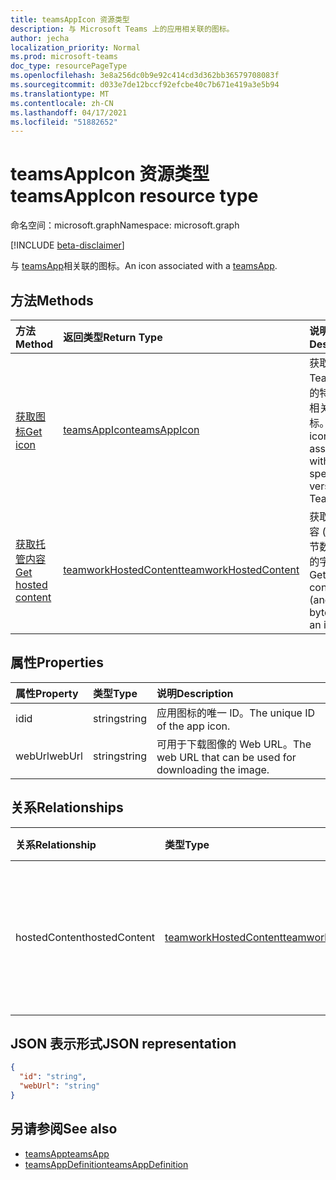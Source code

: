 ```yaml
---
title: teamsAppIcon 资源类型
description: 与 Microsoft Teams 上的应用相关联的图标。
author: jecha
localization_priority: Normal
ms.prod: microsoft-teams
doc_type: resourcePageType
ms.openlocfilehash: 3e8a256dc0b9e92c414cd3d362bb36579708083f
ms.sourcegitcommit: d033e7de12bccf92efcbe40c7b671e419a3e5b94
ms.translationtype: MT
ms.contentlocale: zh-CN
ms.lasthandoff: 04/17/2021
ms.locfileid: "51882652"
---
```

# <a name="teamsappicon-resource-type"></a><span data-ttu-id="3d730-103">teamsAppIcon 资源类型</span><span class="sxs-lookup"><span data-stu-id="3d730-103">teamsAppIcon resource type</span></span>

<span data-ttu-id="3d730-104">命名空间：microsoft.graph</span><span class="sxs-lookup"><span data-stu-id="3d730-104">Namespace: microsoft.graph</span></span>

[!INCLUDE [beta-disclaimer](../../includes/beta-disclaimer.md)]

<span data-ttu-id="3d730-105">与 [teamsApp](teamsapp.md)相关联的图标。</span><span class="sxs-lookup"><span data-stu-id="3d730-105">An icon associated with a [teamsApp](teamsapp.md).</span></span>

## <a name="methods"></a><span data-ttu-id="3d730-106">方法</span><span class="sxs-lookup"><span data-stu-id="3d730-106">Methods</span></span>

| <span data-ttu-id="3d730-107">方法</span><span class="sxs-lookup"><span data-stu-id="3d730-107">Method</span></span>                                            | <span data-ttu-id="3d730-108">返回类型</span><span class="sxs-lookup"><span data-stu-id="3d730-108">Return Type</span></span>                                       | <span data-ttu-id="3d730-109">说明</span><span class="sxs-lookup"><span data-stu-id="3d730-109">Description</span></span>                                                    | 
| :------------------------------------------------ | :------------------------------------------------ | :------------------------------------------------------------- |
| [<span data-ttu-id="3d730-110">获取图标</span><span class="sxs-lookup"><span data-stu-id="3d730-110">Get icon</span></span>](../api/teamsappicon-get.md)     | [<span data-ttu-id="3d730-111">teamsAppIcon</span><span class="sxs-lookup"><span data-stu-id="3d730-111">teamsAppIcon</span></span>](teamsappicon.md)                   | <span data-ttu-id="3d730-112">获取与 Teams 应用的特定版本相关联的图标。</span><span class="sxs-lookup"><span data-stu-id="3d730-112">Get an icon associated with a specific version of a Teams app.</span></span> |
| [<span data-ttu-id="3d730-113">获取托管内容</span><span class="sxs-lookup"><span data-stu-id="3d730-113">Get hosted content</span></span>](../api/teamworkhostedcontent-get.md) | [<span data-ttu-id="3d730-114">teamworkHostedContent</span><span class="sxs-lookup"><span data-stu-id="3d730-114">teamworkHostedContent</span></span>](teamworkhostedcontent.md) | <span data-ttu-id="3d730-115">获取托管内容 (及其字节数) 图标的字节数。</span><span class="sxs-lookup"><span data-stu-id="3d730-115">Get hosted content (and its bytes) for an icon.</span></span>                |

## <a name="properties"></a><span data-ttu-id="3d730-116">属性</span><span class="sxs-lookup"><span data-stu-id="3d730-116">Properties</span></span>

| <span data-ttu-id="3d730-117">属性</span><span class="sxs-lookup"><span data-stu-id="3d730-117">Property</span></span>      | <span data-ttu-id="3d730-118">类型</span><span class="sxs-lookup"><span data-stu-id="3d730-118">Type</span></span>                        | <span data-ttu-id="3d730-119">说明</span><span class="sxs-lookup"><span data-stu-id="3d730-119">Description</span></span>                                                                             |
| :------------ | :-------------------------- | :-------------------------------------------------------------------------------------- |
| <span data-ttu-id="3d730-120">id</span><span class="sxs-lookup"><span data-stu-id="3d730-120">id</span></span>            | <span data-ttu-id="3d730-121">string</span><span class="sxs-lookup"><span data-stu-id="3d730-121">string</span></span>                      | <span data-ttu-id="3d730-122">应用图标的唯一 ID。</span><span class="sxs-lookup"><span data-stu-id="3d730-122">The unique ID of the app icon.</span></span>                                                          |
| <span data-ttu-id="3d730-123">webUrl</span><span class="sxs-lookup"><span data-stu-id="3d730-123">webUrl</span></span>        | <span data-ttu-id="3d730-124">string</span><span class="sxs-lookup"><span data-stu-id="3d730-124">string</span></span>                      | <span data-ttu-id="3d730-125">可用于下载图像的 Web URL。</span><span class="sxs-lookup"><span data-stu-id="3d730-125">The web URL that can be used for downloading the image.</span></span>                                 |

## <a name="relationships"></a><span data-ttu-id="3d730-126">关系</span><span class="sxs-lookup"><span data-stu-id="3d730-126">Relationships</span></span>

| <span data-ttu-id="3d730-127">关系</span><span class="sxs-lookup"><span data-stu-id="3d730-127">Relationship</span></span>  | <span data-ttu-id="3d730-128">类型</span><span class="sxs-lookup"><span data-stu-id="3d730-128">Type</span></span>                                              | <span data-ttu-id="3d730-129">说明</span><span class="sxs-lookup"><span data-stu-id="3d730-129">Description</span></span>                                                                         |
| :------------ | :------------------------------------------------ | :---------------------------------------------------------------------------------- |
| <span data-ttu-id="3d730-130">hostedContent</span><span class="sxs-lookup"><span data-stu-id="3d730-130">hostedContent</span></span> | [<span data-ttu-id="3d730-131">teamworkHostedContent</span><span class="sxs-lookup"><span data-stu-id="3d730-131">teamworkHostedContent</span></span>](teamworkhostedcontent.md) | <span data-ttu-id="3d730-132">如果图标托管在 Teams 基础结构中，则应用图标的内容。</span><span class="sxs-lookup"><span data-stu-id="3d730-132">The contents of the app icon if the icon is hosted within the Teams infrastructure.</span></span> |

## <a name="json-representation"></a><span data-ttu-id="3d730-133">JSON 表示形式</span><span class="sxs-lookup"><span data-stu-id="3d730-133">JSON representation</span></span>

<!-- {
  "blockType": "resource",
  "@odata.type": "microsoft.graph.teamsAppIcon",
  "baseType": "microsoft.graph.entity"
}-->

```json
{
  "id": "string",
  "webUrl": "string"
}
```

## <a name="see-also"></a><span data-ttu-id="3d730-134">另请参阅</span><span class="sxs-lookup"><span data-stu-id="3d730-134">See also</span></span>

- [<span data-ttu-id="3d730-135">teamsApp</span><span class="sxs-lookup"><span data-stu-id="3d730-135">teamsApp</span></span>](teamsapp.md)
- [<span data-ttu-id="3d730-136">teamsAppDefinition</span><span class="sxs-lookup"><span data-stu-id="3d730-136">teamsAppDefinition</span></span>](teamsappdefinition.md)
